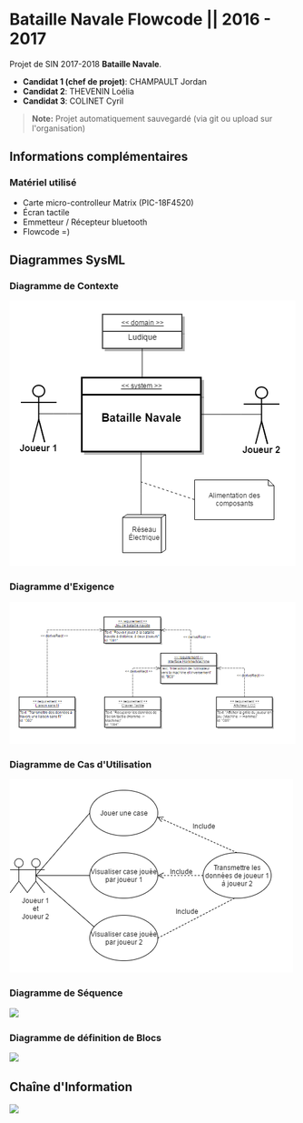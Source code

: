Bataille Navale Flowcode || 2016 - 2017
===================


Projet de SIN 2017-2018 <i class="icon-right-open"></i> **Bataille Navale**.

- **Candidat 1 (chef de projet)**: CHAMPAULT Jordan
- **Candidat 2**: THEVENIN Loélia
- **Candidat 3**: COLINET Cyril

> **Note:** Projet automatiquement sauvegardé (via git ou upload sur l'organisation)

Informations complémentaires
--------------------

### <i class="icon-bug"></i> Matériel utilisé

- Carte micro-controlleur Matrix (PIC-18F4520)
- Écran tactile
- Emmetteur / Récepteur bluetooth
- Flowcode =)

Diagrammes SysML
--------------------

### Diagramme de Contexte

![](/Diagrams/Context_UML_Diagram.PNG)

### Diagramme d'Exigence

![](/Diagrams/Exigence_UML_Diagram.PNG)

### Diagramme de Cas d'Utilisation

![](/Diagrams/Cas_Utilisation_UML_Diagram.PNG)

### Diagramme de Séquence

![](/Diagrams/sequence_UML_diagram.png)

### Diagramme de définition de Blocs

![](/Diagrams/Bloc-UML-Diagram.png)

Chaîne d'Information
--------------------

![](/Diagrams/CICE_Diagram_OK.png)
